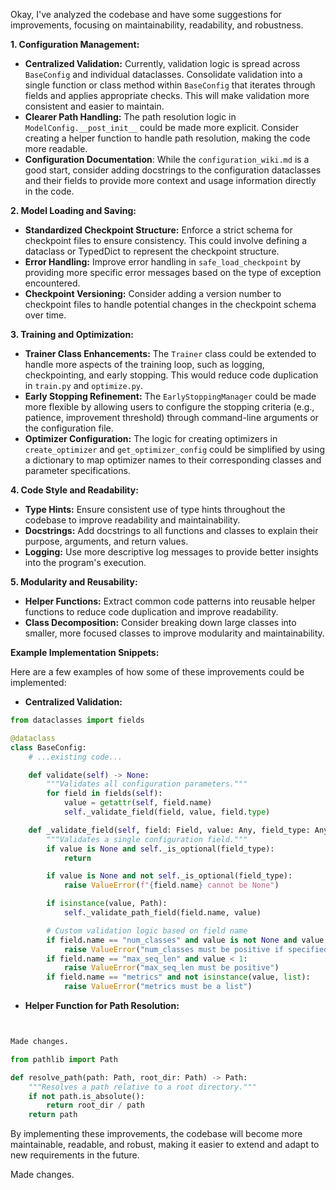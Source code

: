 Okay, I've analyzed the codebase and have some suggestions for improvements, focusing on maintainability, readability, and robustness.

**1. Configuration Management:**

*   **Centralized Validation:** Currently, validation logic is spread across `BaseConfig` and individual dataclasses. Consolidate validation into a single function or class method within `BaseConfig` that iterates through fields and applies appropriate checks. This will make validation more consistent and easier to maintain.
*   **Clearer Path Handling:** The path resolution logic in `ModelConfig.__post_init__` could be made more explicit. Consider creating a helper function to handle path resolution, making the code more readable.
*   **Configuration Documentation**: While the `configuration_wiki.md` is a good start, consider adding docstrings to the configuration dataclasses and their fields to provide more context and usage information directly in the code.

**2. Model Loading and Saving:**

*   **Standardized Checkpoint Structure:** Enforce a strict schema for checkpoint files to ensure consistency. This could involve defining a dataclass or TypedDict to represent the checkpoint structure.
*   **Error Handling:** Improve error handling in `safe_load_checkpoint` by providing more specific error messages based on the type of exception encountered.
*   **Checkpoint Versioning:** Consider adding a version number to checkpoint files to handle potential changes in the checkpoint schema over time.

**3. Training and Optimization:**

*   **Trainer Class Enhancements:** The `Trainer` class could be extended to handle more aspects of the training loop, such as logging, checkpointing, and early stopping. This would reduce code duplication in `train.py` and `optimize.py`.
*   **Early Stopping Refinement:** The `EarlyStoppingManager` could be made more flexible by allowing users to configure the stopping criteria (e.g., patience, improvement threshold) through command-line arguments or the configuration file.
*   **Optimizer Configuration:** The logic for creating optimizers in `create_optimizer` and `get_optimizer_config` could be simplified by using a dictionary to map optimizer names to their corresponding classes and parameter specifications.

**4. Code Style and Readability:**

*   **Type Hints:** Ensure consistent use of type hints throughout the codebase to improve readability and maintainability.
*   **Docstrings:** Add docstrings to all functions and classes to explain their purpose, arguments, and return values.
*   **Logging:** Use more descriptive log messages to provide better insights into the program's execution.

**5. Modularity and Reusability:**

*   **Helper Functions:** Extract common code patterns into reusable helper functions to reduce code duplication and improve readability.
*   **Class Decomposition:** Consider breaking down large classes into smaller, more focused classes to improve modularity and maintainability.

**Example Implementation Snippets:**

Here are a few examples of how some of these improvements could be implemented:

*   **Centralized Validation:**

```python
from dataclasses import fields

@dataclass
class BaseConfig:
    # ...existing code...

    def validate(self) -> None:
        """Validates all configuration parameters."""
        for field in fields(self):
            value = getattr(self, field.name)
            self._validate_field(field, value, field.type)

    def _validate_field(self, field: Field, value: Any, field_type: Any) -> None:
        """Validates a single configuration field."""
        if value is None and self._is_optional(field_type):
            return

        if value is None and not self._is_optional(field_type):
            raise ValueError(f"{field.name} cannot be None")

        if isinstance(value, Path):
            self._validate_path_field(field.name, value)

        # Custom validation logic based on field name
        if field.name == "num_classes" and value is not None and value < 1:
            raise ValueError("num_classes must be positive if specified")
        if field.name == "max_seq_len" and value < 1:
            raise ValueError("max_seq_len must be positive")
        if field.name == "metrics" and not isinstance(value, list):
            raise ValueError("metrics must be a list")
```

*   **Helper Function for Path Resolution:**

```python


Made changes.

from pathlib import Path

def resolve_path(path: Path, root_dir: Path) -> Path:
    """Resolves a path relative to a root directory."""
    if not path.is_absolute():
        return root_dir / path
    return path
```

By implementing these improvements, the codebase will become more maintainable, readable, and robust, making it easier to extend and adapt to new requirements in the future.


Made changes.